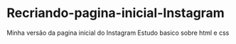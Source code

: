 # Recriando-pagina-inicial-Instagram
Minha versão da pagina inicial do Instagram
Estudo basico sobre html e css

